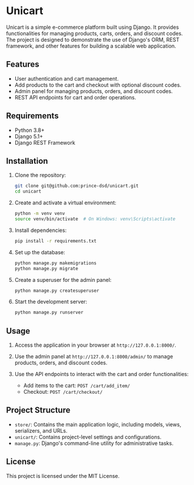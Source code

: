 # Unicart

Unicart is a simple e-commerce platform built using Django. It provides functionalities for managing products, carts, orders, and discount codes. The project is designed to demonstrate the use of Django's ORM, REST framework, and other features for building a scalable web application.

## Features

- User authentication and cart management.
- Add products to the cart and checkout with optional discount codes.
- Admin panel for managing products, orders, and discount codes.
- REST API endpoints for cart and order operations.

## Requirements

- Python 3.8+
- Django 5.1+
- Django REST Framework

## Installation

1. Clone the repository:
    ```bash
    git clone git@github.com:prince-dsd/unicart.git
    cd unicart
    ```

2. Create and activate a virtual environment:
    ```bash
    python -m venv venv
    source venv/bin/activate  # On Windows: venv\Scripts\activate
    ```

3. Install dependencies:
    ```bash
    pip install -r requirements.txt
    ```

4. Set up the database:
    ```bash
    python manage.py makemigrations
    python manage.py migrate
    ```

5. Create a superuser for the admin panel:
    ```bash
    python manage.py createsuperuser
    ```

6. Start the development server:
    ```bash
    python manage.py runserver
    ```

## Usage

1. Access the application in your browser at `http://127.0.0.1:8000/`.

2. Use the admin panel at `http://127.0.0.1:8000/admin/` to manage products, orders, and discount codes.

3. Use the API endpoints to interact with the cart and order functionalities:
    - Add items to the cart: `POST /cart/add_item/`
    - Checkout: `POST /cart/checkout/`

## Project Structure

- `store/`: Contains the main application logic, including models, views, serializers, and URLs.
- `unicart/`: Contains project-level settings and configurations.
- `manage.py`: Django's command-line utility for administrative tasks.

## License

This project is licensed under the MIT License.  